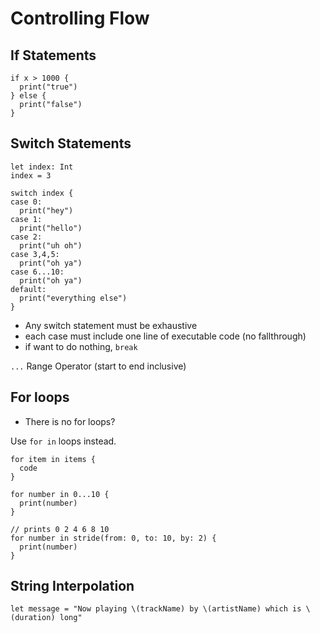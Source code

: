 # Controlling Flow

## If Statements

```
if x > 1000 {
  print("true")
} else {
  print("false")
}
```

## Switch Statements

```
let index: Int
index = 3

switch index {
case 0:
  print("hey")
case 1: 
  print("hello")
case 2: 
  print("uh oh")
case 3,4,5:
  print("oh ya")
case 6...10:
  print("oh ya")
default:
  print("everything else")
}
```

* Any switch statement must be exhaustive
* each case must include one line of executable code (no fallthrough)
* if want to do nothing, `break`

`...` Range Operator (start to end inclusive)

## For loops
* There is no for loops?

Use `for in` loops instead.

```
for item in items {
  code
}

for number in 0...10 {
  print(number)
}

// prints 0 2 4 6 8 10
for number in stride(from: 0, to: 10, by: 2) {
  print(number)
}
```

## String Interpolation

```
let message = "Now playing \(trackName) by \(artistName) which is \(duration) long"
```

